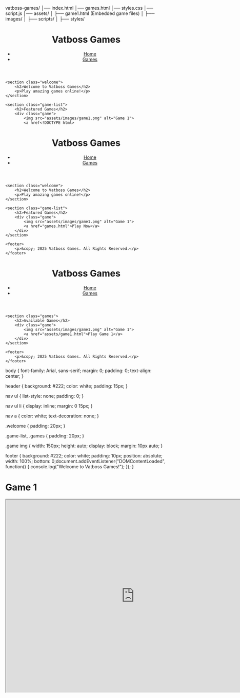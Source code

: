 vatboss-games/
│── index.html
│── games.html
│── styles.css
│── script.js
│── assets/
│   ├── game1.html  (Embedded game files)
│   ├── images/
│   ├── scripts/
│   ├── styles/<!DOCTYPE html>
<html lang="en">
<head>
    <meta charset="UTF-8">
    <meta name="viewport" content="width=device-width, initial-scale=1.0">
    <title>Vatboss Games</title>
    <link rel="stylesheet" href="styles.css">
</head>
<body>
    <header>
        <h1>Vatboss Games</h1>
        <nav>
            <ul>
                <li><a href="index.html">Home</a></li>
                <li><a href="games.html">Games</a></li>
            </ul>
        </nav>
    </header>

    <section class="welcome">
        <h2>Welcome to Vatboss Games</h2>
        <p>Play amazing games online!</p>
    </section>

    <section class="game-list">
        <h2>Featured Games</h2>
        <div class="game">
            <img src="assets/images/game1.png" alt="Game 1">
            <a href<!DOCTYPE html>
<html lang="en">
<head>
    <meta charset="UTF-8">
    <meta name="viewport" content="width=device-width, initial-scale=1.0">
    <title>Vatboss Games</title>
    <link rel="stylesheet" href="styles.css">
</head>
<body>
    <header>
        <h1>Vatboss Games</h1>
        <nav>
            <ul>
                <li><a href="index.html">Home</a></li>
                <li><a href="games.html">Games</a></li>
            </ul>
        </nav>
    </header>

    <section class="welcome">
        <h2>Welcome to Vatboss Games</h2>
        <p>Play amazing games online!</p>
    </section>

    <section class="game-list">
        <h2>Featured Games</h2>
        <div class="game">
            <img src="assets/images/game1.png" alt="Game 1">
            <a href="games.html">Play Now</a>
        </div>
    </section>

    <footer>
        <p>&copy; 2025 Vatboss Games. All Rights Reserved.</p>
    </footer>
</body>
</html><!DOCTYPE html>
<html lang="en">
<head>
    <meta charset="UTF-8">
    <meta name="viewport" content="width=device-width, initial-scale=1.0">
    <title>Games - Vatboss Games</title>
    <link rel="stylesheet" href="styles.css">
</head>
<body>
    <header>
        <h1>Vatboss Games</h1>
        <nav>
            <ul>
                <li><a href="index.html">Home</a></li>
                <li><a href="games.html">Games</a></li>
            </ul>
        </nav>
    </header>

    <section class="games">
        <h2>Available Games</h2>
        <div class="game">
            <img src="assets/images/game1.png" alt="Game 1">
            <a href="assets/game1.html">Play Game 1</a>
        </div>
    </section>

    <footer>
        <p>&copy; 2025 Vatboss Games. All Rights Reserved.</p>
    </footer>
</body>
</html>body {
    font-family: Arial, sans-serif;
    margin: 0;
    padding: 0;
    text-align: center;
}

header {
    background: #222;
    color: white;
    padding: 15px;
}

nav ul {
    list-style: none;
    padding: 0;
}

nav ul li {
    display: inline;
    margin: 0 15px;
}

nav a {
    color: white;
    text-decoration: none;
}

.welcome {
    padding: 20px;
}

.game-list, .games {
    padding: 20px;
}

.game img {
    width: 150px;
    height: auto;
    display: block;
    margin: 10px auto;
}

footer {
    background: #222;
    color: white;
    padding: 10px;
    position: absolute;
    width: 100%;
    bottom: 0;document.addEventListener("DOMContentLoaded", function() {
    console.log("Welcome to Vatboss Games!");
});
}<!DOCTYPE html>
<html lang="en">
<head>
    <meta charset="UTF-8">
    <meta name="viewport" content="width=device-width, initial-scale=1.0">
    <title>Game 1</title>
</head>
<body>
    <h1>Game 1</h1>
    <iframe src="https://your-game-source.com" width="800" height="600"></iframe>
</body>
</html>
